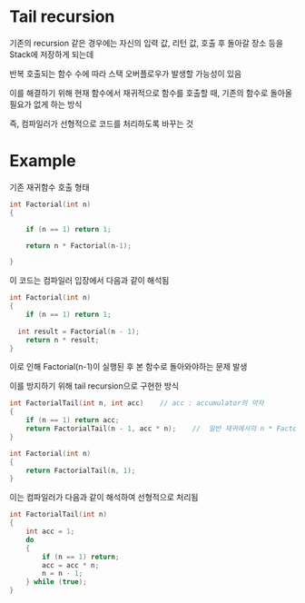 # Tail recursion

기존의 recursion 같은 경우에는 자신의 입력 값, 리턴 값, 호출 후 돌아갈 장소 등을 Stack에 저장하게 되는데

반복 호출되는 함수 수에 따라 스택 오버플로우가 발생할 가능성이 있음

이를 해결하기 위해 현재 함수에서 재귀적으로 함수를 호출할 때, 기존의 함수로 돌아올 필요가 없게 하는 방식

즉, 컴파일러가 선형적으로 코드를 처리하도록 바꾸는 것

# Example

기존 재귀함수 호출 형태

```cpp
int Factorial(int n)
{

	if (n == 1) return 1;

	return n * Factorial(n-1);

}
```

이 코드는 컴파일러 입장에서 다음과 같이 해석됨

```cpp
int Factorial(int n)
{
	if (n == 1) return 1;
	
  int result = Factorial(n - 1);
	return n * result;
}
```

이로 인해 Factorial(n-1)이 실행된 후 본 함수로 돌아와야하는 문제 발생

이를 방지하기 위해 tail recursion으로 구현한 방식 

```cpp
int FactorialTail(int n, int acc)    // acc : accumulator의 약자
{
	if (n == 1) return acc;
	return FactorialTail(n - 1, acc * n);    //  일반 재귀에서의 n * Factorial(n-1)와 달리 반환값에서 추가 연산을 필요로 하지 않음
}

int Factorial(int n)
{
	return FactorialTail(n, 1);
}
```

이는 컴파일러가 다음과 같이 해석하여 선형적으로 처리됨


```cpp
int FactorialTail(int n)
{
	int acc = 1;
	do
	{
		if (n == 1) return;
		acc = acc * n;
		n = n - 1;
	} while (true);
}
```
